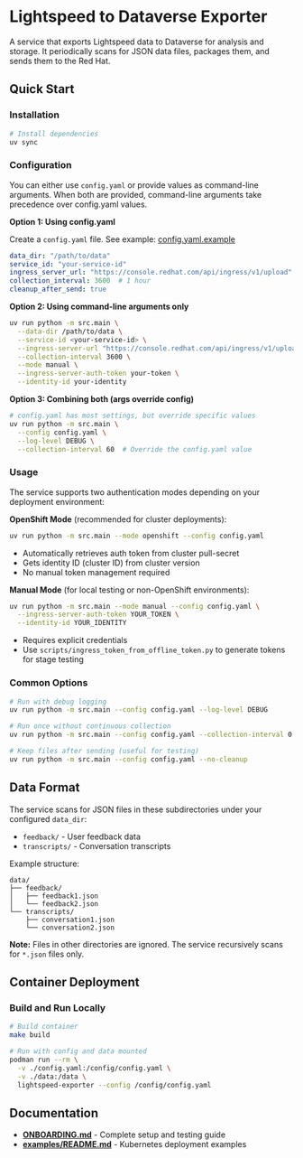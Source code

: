 # Lightspeed to Dataverse Exporter

A service that exports Lightspeed data to Dataverse for analysis and storage. It periodically scans for JSON data files, packages them, and sends them to the Red Hat.

## Quick Start

### Installation

```bash
# Install dependencies
uv sync
```

### Configuration

You can either use `config.yaml` or provide values as command-line arguments.
When both are provided, command-line arguments take precedence over config.yaml values.

**Option 1: Using config.yaml**

Create a `config.yaml` file. See example: [config.yaml.example](config.yaml.example)

```yaml
data_dir: "/path/to/data"
service_id: "your-service-id"
ingress_server_url: "https://console.redhat.com/api/ingress/v1/upload"
collection_interval: 3600  # 1 hour
cleanup_after_send: true
```

**Option 2: Using command-line arguments only**

```bash
uv run python -m src.main \
  --data-dir /path/to/data \
  --service-id <your-service-id> \
  --ingress-server-url "https://console.redhat.com/api/ingress/v1/upload" \
  --collection-interval 3600 \
  --mode manual \
  --ingress-server-auth-token your-token \
  --identity-id your-identity
```

**Option 3: Combining both (args override config)**

```bash
# config.yaml has most settings, but override specific values
uv run python -m src.main \
  --config config.yaml \
  --log-level DEBUG \
  --collection-interval 60  # Override the config.yaml value
```

### Usage

The service supports two authentication modes depending on your deployment environment:

**OpenShift Mode** (recommended for cluster deployments):
```bash
uv run python -m src.main --mode openshift --config config.yaml
```
- Automatically retrieves auth token from cluster pull-secret
- Gets identity ID (cluster ID) from cluster version
- No manual token management required

**Manual Mode** (for local testing or non-OpenShift environments):
```bash
uv run python -m src.main --mode manual --config config.yaml \
  --ingress-server-auth-token YOUR_TOKEN \
  --identity-id YOUR_IDENTITY
```
- Requires explicit credentials
- Use `scripts/ingress_token_from_offline_token.py` to generate tokens for stage testing

### Common Options

```bash
# Run with debug logging
uv run python -m src.main --config config.yaml --log-level DEBUG

# Run once without continuous collection
uv run python -m src.main --config config.yaml --collection-interval 0

# Keep files after sending (useful for testing)
uv run python -m src.main --config config.yaml --no-cleanup
```

## Data Format

The service scans for JSON files in these subdirectories under your configured `data_dir`:

- `feedback/` - User feedback data
- `transcripts/` - Conversation transcripts

Example structure:
```
data/
├── feedback/
│   ├── feedback1.json
│   └── feedback2.json
└── transcripts/
    ├── conversation1.json
    └── conversation2.json
```

**Note:** Files in other directories are ignored. The service recursively scans for `*.json` files only.

## Container Deployment

### Build and Run Locally

```bash
# Build container
make build

# Run with config and data mounted
podman run --rm \
  -v ./config.yaml:/config/config.yaml \
  -v ./data:/data \
  lightspeed-exporter --config /config/config.yaml
```

## Documentation

- **[ONBOARDING.md](ONBOARDING.md)** - Complete setup and testing guide
- **[examples/README.md](examples/README.md)** - Kubernetes deployment examples

